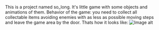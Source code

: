 This is a project named so_long. 
It's little game with some objects and animations of them. 
Behavior of the game: you need to collect all collectable items avoiding enemies with as less as possible moving steps and leave the game area by the door. 
Thats how it looks like:
![Image alt](https://github.com/OlegSemnadtsatilet/School21_Sber/blob/main/so_long/game_example.gif)
